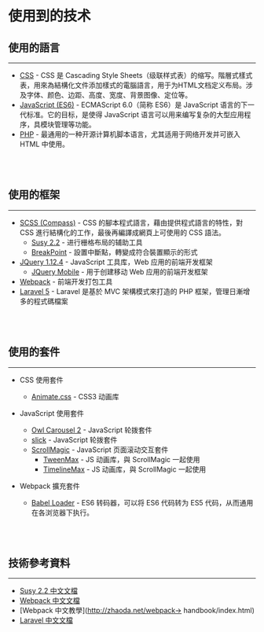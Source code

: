 # 使用到的技术

## 使用的語言
---

* [CSS](https://www.w3.org/Style/CSS/) - CSS 是 Cascading Style Sheets（级联样式表）的缩写。階層式樣式表，用來為結構化文件添加樣式的電腦語言，用于为HTML文档定义布局。涉及字体、颜色、边距、高度、宽度、背景图像、定位等。
* [JavaScript \(ES6\)](http://es6.ruanyifeng.com/) - ECMAScript 6.0（简称 ES6）是 JavaScript 语言的下一代标准。它的目标，是使得 JavaScript 语言可以用来编写复杂的大型应用程序，具模块管理等功能。
* [PHP](https://secure.php.net/) - 最通用的一种开源计算机脚本语言，尤其适用于网络开发并可嵌入 HTML 中使用。
<br/>
<br/>

## 使用的框架
---

* [SCSS \(Compass\)](http://compass-style.org/) - CSS 的腳本程式語言，藉由提供程式語言的特性，對 CSS 進行結構化的工作，最後再編譯成網頁上可使用的 CSS 語法。
  * [Susy 2.2](http://susy.oddbird.net/) - 进行栅格布局的辅助工具
  * [BreakPoint](http://breakpoint-sass.com/) - 設置中斷點，轉變成符合裝置顯示的形式
* [JQuery 1.12.4](https://jquery.com/) - JavaScript 工具库，Web 应用的前端开发框架
  * [JQuery Mobile](https://jquerymobile.com/) - 用于创建移动 Web 应用的前端开发框架
* [Webpack](https://webpack.github.io/) - 前端开发打包工具
* [Laravel 5](https://d.laravel-china.org/) - Laravel 是基於 MVC 架構模式來打造的 PHP 框架，管理日漸增多的程式碼檔案
<br/>
<br/>

## 使用的套件
---

* CSS 使用套件
  * [Animate.css](https://daneden.github.io/animate.css/) - CSS3 动画库
* JavaScript 使用套件
  * [Owl Carousel 2](https://owlcarousel2.github.io/OwlCarousel2/) - JavaScript 轮拨套件
  * [slick](http://kenwheeler.github.io/slick/) - JavaScript 轮拨套件
  * [ScrollMagic](http://scrollmagic.io/) - JavaScript 页面滚动交互套件
    * [TweenMax](https://greensock.com/docs/TweenMax) - JS 动画库，與 ScrollMagic 一起使用
    * [TimelineMax](https://greensock.com/docs/TimelineMax) - JS 动画库，與 ScrollMagic 一起使用

* Webpack 擴充套件
  * [Babel Loader](https://babeljs.io/) - ES6 转码器，可以将 ES6 代码转为 ES5 代码，从而通用在各浏览器下执行。
<br/>
<br/>

## 技術參考資料
---

* [Susy 2.2 中文文檔](https://www.w3cplus.com/preprocessor/susy-docs.html) 
* [Webpack 中文文檔](https://www.webpackjs.com/)
* [Webpack 中文教學](http://zhaoda.net/webpack-> handbook/index.html)
* [Laravel 中文文檔](https://laravel-china.org/docs/laravel/5.4)



